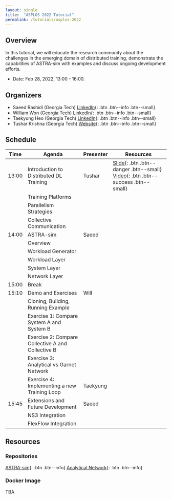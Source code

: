 ```yaml
---
layout: single
title:  "ASPLOS 2022 Tutorial"
permalink: /tutorials/asplos-2022
---
```


## Overview
In this tutorial, we will educate the research community about the challenges in the emerging domain of distributed training, demonstrate the capabilities of ASTRA-sim with examples and discuss ongoing development efforts.<br>
- Date: Feb 28, 2022, 13:00 - 16:00.

## Organizers
- Saeed Rashidi (Georgia Tech) [<i class="fab fa-linkedin"></i> LinkedIn](https://www.linkedin.com/in/saeed-rashidi-b3114b75){: .btn .btn--info .btn--small}
- William Won (Georgia Tech) [<i class="fab fa-linkedin"></i> LinkedIn](https://www.linkedin.com/in/willjwon){: .btn .btn--info .btn--small}
- Taekyung Heo (Georgia Tech) [<i class="fab fa-linkedin"></i> LinkedIn](https://www.linkedin.com/in/taekyungheo){: .btn .btn--info .btn--small}
- Tushar Krishna (Georgia Tech) [<i class="fas fa-address-card"></i> Website](https://tusharkrishna.ece.gatech.edu){: .btn .btn--info .btn--small}

## Schedule

| Time          | Agenda                                            | Presenter | Resources |
|---------------|---------------------------------------------------|-----------|-----------|
| 13:00 | Introduction to Distributed DL Training           | Tushar    | [Slide](/abc){: .btn .btn--danger .btn--small} [Video](/abc){: .btn .btn--success .btn--small} |
|               | Training Platforms                                |           |           |
|               | Parallelism Strategies                            |           |           |
|               | Collective Communication                          |           |           |
| 14:00 | ASTRA-sim                                         | Saeed     |           |
|               | Overview                                          |           |           |
|               | Workload Generator                                |           |           |
|               | Workload Layer                                    |           |           |
|               | System Layer                                      |           |           |
|               | Network Layer                                     |           |           |
| 15:00 | Break                                             |           |           |
| 15:10 | Demo and Exercises                                | Will      |           |
|               | Cloning, Building, Running Example                |           |           |
|               | Exercise 1: Compare System A and System B         |           |           |
|               | Exercise 2: Compare Collective A and Collective B |           |           |
|               | Exercise 3: Analytical vs Garnet Network          |           |           |
|               | Exercise 4: Implementing a new Training Loop      | Taekyung  |           |
| 15:45 | Extensions and Future Development                 | Saeed     |           |
|               | NS3 Integration                                   |           |           |
|               | FlexFlow Integration                              |           |           |

## Resources
### Repositories
[ASTRA-sim](https://github.com/astra-sim/astra-sim){: .btn .btn--info}
[Analytical Network](https://github.com/astra-sim/analytical){: .btn .btn--info}

### Docker Image
TBA